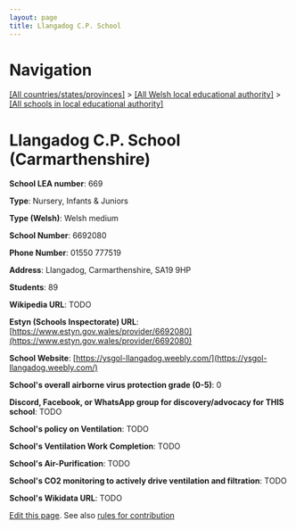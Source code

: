 ```yaml
---
layout: page
title: Llangadog C.P. School
---
```

# Navigation

[[All countries/states/provinces]](../../..) > [[All Welsh local educational authority]](../..) > [[All schools in local educational authority]](..)

# Llangadog C.P. School (Carmarthenshire)

**School LEA number**: 669

**Type**: Nursery, Infants & Juniors

**Type (Welsh)**: Welsh medium

**School Number**: 6692080

**Phone Number**: 01550 777519

**Address**: Llangadog, Carmarthenshire, SA19 9HP

**Students**: 89

**Wikipedia URL**: TODO

**Estyn (Schools Inspectorate) URL**: [https://www.estyn.gov.wales/provider/6692080](https://www.estyn.gov.wales/provider/6692080)

**School Website**: [https://ysgol-llangadog.weebly.com/](https://ysgol-llangadog.weebly.com/)

**School's overall airborne virus protection grade (0-5)**: 0

**Discord, Facebook, or WhatsApp group for discovery/advocacy for THIS school**: TODO

**School's policy on Ventilation**: TODO

**School's Ventilation Work Completion**: TODO

**School's Air-Purification**: TODO

**School's CO2 monitoring to actively drive ventilation and filtration**: TODO

**School's Wikidata URL**: TODO




[Edit this page](https://github.com/VentilationProject/Wales/edit/prif/./Carmarthenshire/Llangadog_C.P._School.md). See also [rules for contribution](../../../contribution-rules/)